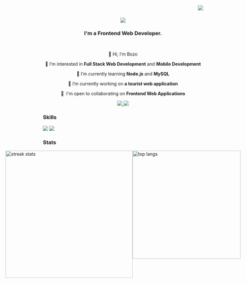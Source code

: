 <img align="right" src="https://visitor-badge.laobi.icu/badge?page_id=Bozos2.Bozos2" />

<h1 align="center">
    <img src="https://readme-typing-svg.herokuapp.com/?font=Righteous&size=35&center=true&vCenter=true&width=500&height=70&duration=4000&lines=Hi+There!+👋;" />
</h1>

<h3 align="center">I'm a Frontend Web Developer.</h3>

<br/>

<div align="center">

👋 Hi, I’m Bozo

👀 I’m interested in **Full Stack Web Development** and **Mobile Development**

🌱 I’m currently learning **Node.js** and **MySQL**

🔭 I’m currently working on **a tourist web application**

🤝  I'm open to collaborating on **Frontend Web Applications**

  </div>

  <div align="center"> 
  <a href="mailto:bozesoldo8@gmail.com">
    <img src="https://img.shields.io/badge/Gmail-cbd5e1?style=for-the-badge&logo=gmail&logoColor=red" />
  </a>
  <a href="https://www.linkedin.com/in/bo%C5%BEo-s-254781251/" target="_blank">
    <img src="https://img.shields.io/badge/LinkedIn-0077B5?style=for-the-badge&logo=linkedin&logoColor=white" target="_blank" />
  </a>
</div>

### Skills

<p align="left">
 <img src="https://skillicons.dev/icons?i=html,css,javascript,typescript,react,nextjs,tailwind,mongodb,redux" />
 <img src="https://skillicons.dev/icons?i=nodejs,express,c,firebase,netlify,prisma,git,postman,vscode" /><br>
</p>

### Stats

 <div style="display: flex; justify-content: center;">
     <img width="400" src="https://github-readme-streak-stats-zeta-gilt.vercel.app?user=Bozos2&theme=dark&border_radius=10&card_width=400" alt="streak stats" />
      <img width="340" src="https://github-readme-stats.vercel.app/api/top-langs/?username=Bozos2&langs_count=2&layout=compact&theme=dark&border_radius=10&size_weight=0.5&count_weight=0.5&exclude_repo=github-readme-stats" alt="top langs" />
 </div>
 
  


